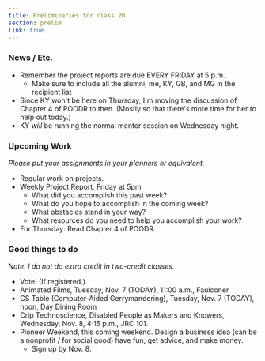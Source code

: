 ```yaml
---
title: Preliminaries for class 20
section: prelim
link: true
---
```

### News / Etc.

* Remember the project reports are due EVERY FRIDAY at 5 p.m.
    * Make sure to include all the alumni, me, KY, GB, and MG 
    in the recipient list
* Since KY won't be here on Thursday, I'm moving the discussion of
  Chapter 4 of POODR to then.  (Mostly so that there's more time for
  her to help out today.)
* KY *will* be running the normal mentor session on Wednesday night.

### Upcoming Work

_Please put your assignments in your planners or equivalent._

* Regular work on projects.
* Weekly Project Report, Friday at 5pm
    * What did you accomplish this past week?
    * What do you hope to accomplish in the coming week?
    * What obstacles stand in your way?
    * What resources do you need to help you accomplish your work?
* For Thursday: Read Chapter 4 of POODR.  

### Good things to do

_Note: I do not do extra credit in two-credit classes._

* Vote!  (If registered.)
* Animated Films, Tuesday, Nov. 7 (TODAY), 11:00 a.m., Faulconer
* CS Table (Computer-Aided Gerrymandering), Tuesday, Nov. 7 (TODAY), noon, 
  Day Dining Room
* Crip Technoscience, Disabled People as Makers and Knowers, Wednesday,
  Nov. 8, 4:15 p.m., JRC 101.
* Pioneer Weekend, this coming weekend.  Design a business idea (can be
  a nonprofit / for social good) have fun, get advice, and make money.
    * Sign up by Nov. 8.

